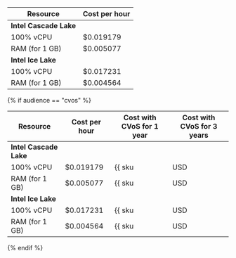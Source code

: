 | Resource | Cost per hour |
|------------------|---------------|
| **Intel Cascade Lake** |
| 100% vCPU | $0.019179 |
| RAM (for 1 GB) | $0.005077 |
| **Intel Ice Lake** |
| 100% vCPU | $0.017231 |
| RAM (for 1 GB) | $0.004564 |

{% if audience == "cvos" %}

| Resource | Cost per hour | Cost with CVoS for 1 year | Cost with CVoS for 3 years |
|------------------|---------------|------------------------------------------------------------------------|-----------------------|
| **Intel Cascade Lake** |
| 100% vCPU | $0.019179 | {{ sku|USD|v1.commitment.y1.mdb.greenplum.cpu.c100.v2|string }} (-29%) | {{ sku|USD|v1.commitment.y3.mdb.greenplum.cpu.c100.v2|string }} (-45%) |
| RAM (for 1 GB) | $0.005077 | {{ sku|USD|v1.commitment.y1.mdb.greenplum.ram.v2|string }} (-35%) | {{ sku|USD|v1.commitment.y3.mdb.greenplum.ram.v2|string }} (-50%) |
| **Intel Ice Lake** |
| 100% vCPU | $0.017231 | {{ sku|USD|v1.commitment.y1.mdb.greenplum.cpu.c100.v3|string }} (-29%) | {{ sku|USD|v1.commitment.y3.mdb.greenplum.cpu.c100.v3|string }} (-45%) |
| RAM (for 1 GB) | $0.004564 | {{ sku|USD|v1.commitment.y1.mdb.greenplum.ram.v3|string }} (-35%) | {{ sku|USD|v1.commitment.y3.mdb.greenplum.ram.v3|string }} (-50%) |

{% endif %}